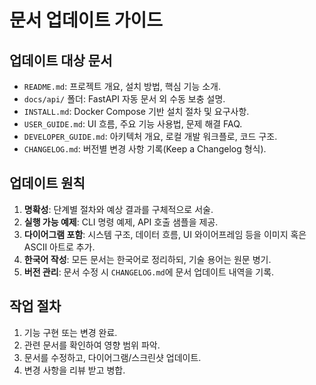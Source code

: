 # 문서 업데이트 가이드

## 업데이트 대상 문서
- `README.md`: 프로젝트 개요, 설치 방법, 핵심 기능 소개.
- `docs/api/` 폴더: FastAPI 자동 문서 외 수동 보충 설명.
- `INSTALL.md`: Docker Compose 기반 설치 절차 및 요구사항.
- `USER_GUIDE.md`: UI 흐름, 주요 기능 사용법, 문제 해결 FAQ.
- `DEVELOPER_GUIDE.md`: 아키텍처 개요, 로컬 개발 워크플로, 코드 구조.
- `CHANGELOG.md`: 버전별 변경 사항 기록(Keep a Changelog 형식).

## 업데이트 원칙
1. **명확성**: 단계별 절차와 예상 결과를 구체적으로 서술.
2. **실행 가능 예제**: CLI 명령 예제, API 호출 샘플을 제공.
3. **다이어그램 포함**: 시스템 구조, 데이터 흐름, UI 와이어프레임 등을 이미지 혹은 ASCII 아트로 추가.
4. **한국어 작성**: 모든 문서는 한국어로 정리하되, 기술 용어는 원문 병기.
5. **버전 관리**: 문서 수정 시 `CHANGELOG.md`에 문서 업데이트 내역을 기록.

## 작업 절차
1. 기능 구현 또는 변경 완료.
2. 관련 문서를 확인하여 영향 범위 파악.
3. 문서를 수정하고, 다이어그램/스크린샷 업데이트.
4. 변경 사항을 리뷰 받고 병합.

